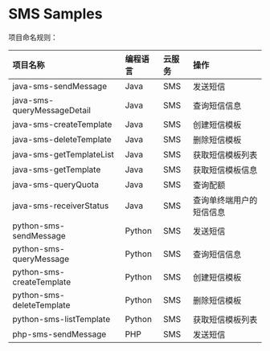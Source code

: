 # SMS Samples

项目命名规则：

| 项目名称 | 编程语言 | 云服务 | 操作 |
| :-- | :-- | :-- | :-- |
| java-sms-sendMessage | Java | SMS | 发送短信 |
| java-sms-queryMessageDetail | Java | SMS | 查询短信信息 |
| java-sms-createTemplate | Java | SMS | 创建短信模板 |
| java-sms-deleteTemplate | Java | SMS | 删除短信模板 |
| java-sms-getTemplateList | Java | SMS | 获取短信模板列表 |
| java-sms-getTemplate | Java | SMS | 获取短信模板信息 |
| java-sms-queryQuota | Java | SMS | 查询配额 |
| java-sms-receiverStatus | Java | SMS | 查询单终端用户的短信信息 |
| python-sms-sendMessage | Python | SMS | 发送短信 |
| python-sms-queryMessage | Python | SMS | 查询短信信息 |
| python-sms-createTemplate | Python | SMS | 创建短信模板 |
| python-sms-deleteTemplate | Python | SMS | 删除短信模板 |
| python-sms-listTemplate | Python | SMS | 获取短信模板列表 |
| php-sms-sendMessage | PHP | SMS | 发送短信 |